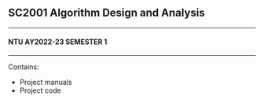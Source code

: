 ## SC2001 Algorithm Design and Analysis
---
#### NTU AY2022-23 SEMESTER 1
---
Contains: 
* Project manuals
* Project code
